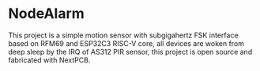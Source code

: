 # NodeAlarm
This project is a simple motion sensor with subgigahertz FSK interface based on RFM69 and ESP32C3 RISC-V core, all devices are woken from deep sleep by the IRQ of AS312 PIR sensor, this project is open source and fabricated with NextPCB.
